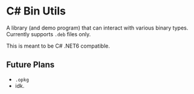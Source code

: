 # C# Bin Utils

A library (and demo program) that can interact with various
binary types. Currently supports `.deb` files only.

This is meant to be C# .NET6 compatible.

## Future Plans

- `.opkg`
- idk.
